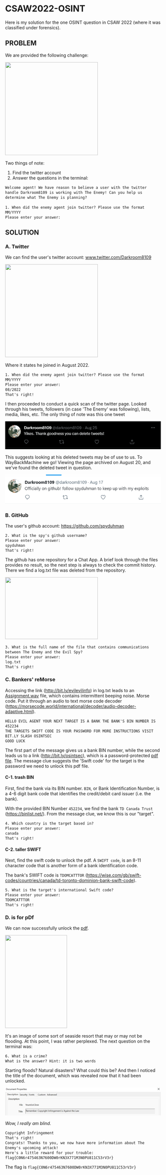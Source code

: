 # CSAW2022-OSINT

Here is my solution for the one OSINT question in CSAW 2022 (where it was classified under forensics).

## PROBLEM
We are provided the following challenge:

<img src="https://github.com/adalum/CSAW2022-OSINT/blob/main/images/challenge.png"  width="300" height="300">

Two things of note:
1. Find the twitter account
2. Answer the questions in the terminal:

```
Welcome agent! We have reason to believe a user with the twitter handle Darkroom8109 is working with The Enemy! Can you help us determine what The Enemy is planning?

1. When did the enemy agent join twitter? Please use the format MM/YYYY
Please enter your answer:
```

## SOLUTION
### A. Twitter
We can find the user's twitter account: www.twitter.com/Darkroom8109

<img src="https://github.com/adalum/CSAW2022-OSINT/blob/main/images/twitter.png"  width="300" height="300">

Where it states he joined in August 2022.

```
1. When did the enemy agent join twitter? Please use the format MM/YYYY
Please enter your answer:
08/2022
That's right!
```

I then proceeded to conduct a quick scan of the twitter page. Looked through his tweets, followers (in case 'The Enemy' was following), lists, media, likes, etc. The only thing of note was this one tweet

![tweet](/images/tweet.png)

This suggests looking at his deleted tweets may be of use to us. To WayBackMachine we go! Viewing the page archived on August 20, and we've found the deleted tweet in question.

![tweet2](/images/deletedtweet.png)

### B. GitHub
The user's github account: https://github.com/spyduhman

```
2. What is the spy's github username?
Please enter your answer:
spyduhman
That's right!
```
The github has one repository for a Chat App. A brief look through the files provides no result, so the next step is always to check the commit history. There we find a log.txt file was deleted from the repository.

<img src="https://github.com/adalum/CSAW2022-OSINT/blob/main/images/gitdel.png"  width="300" height="200">

```
3. What is the full name of the file that contains communications between The Enemy and the Evil Spy?
Please enter your answer:
log.txt
That's right!
```

### C. Bankers' reMorse
Accessing the link (http://bit.ly/evilevilinfo) in log.txt leads to an [Assignment.wav](Assignment.wav) file, which contains intermittent beeping noise. Morse code. Put it through an audio to text morse code decoder (https://morsecode.world/international/decoder/audio-decoder-adaptive.html).

```
HELLO EVIL AGENT YOUR NEXT TARGET IS A BANK THE BANK'S BIN NUMBER IS 452234 
THE TARGETS SWIFT CODE IS YOUR PASSWORD FOR MORE INSTRUCTIONS VISIT BIT.LY SLASH OSINTSEC 
GOOD LUCK
```

The first part of the message gives us a bank BIN number, while the second leads us to a link (http://bit.ly/osintsec), which is a password-protected [pdf file](YoureSoClose.pdf). The message clue suggests the 'Swift code' for the target is the password we need to unlock this pdf file. 

#### C-1. trash BIN
First, find the bank via its BIN number. ```BIN```, or Bank Identification Number, is a 4-6 digit bank code that identifies the credit/debit card issuer (i.e. the bank). 

With the provided BIN Number ```452234```, we find the bank ```TD Canada Trust``` (https://binlist.net/). From the message clue, we know this is our "target".

```
4. Which country is the target based in?
Please enter your answer:
canada
That's right!
```

#### C-2. taller SWIFT
Next, find the swift code to unlock the pdf. A ```SWIFT code```, is an 8-11 character code that is another form of a bank identification code.

The bank's SWIFT code is ```TDOMCATTTOR``` (https://wise.com/gb/swift-codes/countries/canada/td-toronto-dominion-bank-swift-code).

```
5. What is the target's international Swift code?
Please enter your answer:
TDOMCATTTOR
That's right!
```

### D. is for pDf
We can now successfully unlock the [pdf](YoureSoClose.pdf).

<img src="https://github.com/adalum/CSAW2022-OSINT/blob/main/images/pdf.png"  width="200" height="300">

It's an image of some sort of seaside resort that may or may not be flooding. At this point, I was rather perplexed. The next question on the terminal was:

```
6. What is a crime?
What is the answer? Hint: it is two words
```

Starting floods? Natural disasters? What could this be? And then I noticed the title of the document, which was revealed now that it had been unlocked. 

![cpyright](/images/copyrightinfringement.png)

<em>Wow, I really am blind.</em>

```
Copyright Infringement
That's right!
Congrats! Thanks to you, we now have more information about The Enemy's upcoming attack!
Here's a little reward for your trouble: flag{C0N6r475463N7600DW0rKN3X771M3N0PU811C53rV3r}
```

The flag is ```flag{C0N6r475463N7600DW0rKN3X771M3N0PU811C53rV3r}```

